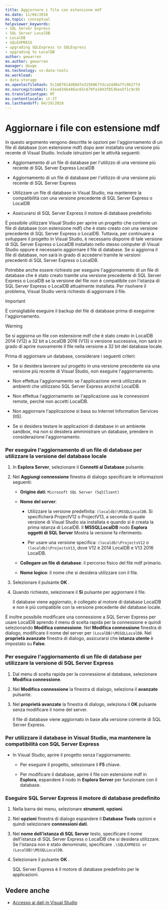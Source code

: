 ```yaml
---
title: Aggiornare i file con estensione mdf
ms.date: 11/04/2016
ms.topic: conceptual
helpviewer_keywords:
- SQL Server Express
- SQL Server LocalDB
- LocalDB
- SQLEXPRESS
- upgrading SQLExpress to SQLExpress
- upgrading to LocalDB
author: gewarren
ms.author: gewarren
manager: douge
ms.technology: vs-data-tools
ms.workload:
- data-storage
ms.openlocfilehash: 5c1807614d08d7e3256067fdca2dd0a7fc96277d
ms.sourcegitcommit: 42ea834b446ac65c679fa1043f853bea5f1c9c95
ms.translationtype: MT
ms.contentlocale: it-IT
ms.lasthandoff: 04/19/2018
---
```

# <a name="upgrade-mdf-files"></a>Aggiornare i file con estensione mdf

In questo argomento vengono descritte le opzioni per l'aggiornamento di un file di database (con estensione mdf) dopo aver installato una versione più recente di Visual Studio. Include istruzioni per le attività seguenti:

- Aggiornamento di un file di database per l'utilizzo di una versione più recente di SQL Server Express LocalDB

- Aggiornamento di un file di database per l'utilizzo di una versione più recente di SQL Server Express

- Utilizzare un file di database in Visual Studio, ma mantenere la compatibilità con una versione precedente di SQL Server Express o LocalDB

- Assicurarsi di SQL Server Express il motore di database predefinito

È possibile utilizzare Visual Studio per aprire un progetto che contiene un file di database (con estensione mdf) che è stato creato con una versione precedente di SQL Server Express o LocalDB. Tuttavia, per continuare a sviluppare il progetto in Visual Studio, è necessario disporre di tale versione di SQL Server Express o LocalDB installato nello stesso computer di Visual Studio oppure è necessario aggiornare il file di database. Se si aggiorna il file di database, non sarà in grado di accedervi tramite le versioni precedenti di SQL Server Express o LocalDB.

Potrebbe anche essere richiesto per eseguire l'aggiornamento di un file di database che è stato creato tramite una versione precedente di SQL Server Express o LocalDB se la versione del file non è compatibile con l'istanza di SQL Server Express o LocalDB attualmente installata. Per risolvere il problema, Visual Studio verrà richiesto di aggiornare il file.

> [!IMPORTANT]
> È consigliabile eseguire il backup del file di database prima di eseguirne l'aggiornamento.

> [!WARNING]
> Se si aggiorna un file con estensione mdf che è stato creato in LocalDB 2014 (V12) a 32 bit a LocalDB 2016 (V13) o versione successiva, non sarà in grado di aprire nuovamente il file nella versione a 32 bit del database locale.

Prima di aggiornare un database, considerare i seguenti criteri:

-   Se si desidera lavorare sul progetto in una versione precedente sia una versione più recente di Visual Studio, non eseguire l'aggiornamento.

-   Non effettua l'aggiornamento se l'applicazione verrà utilizzata in ambienti che utilizzano SQL Server Express anziché LocalDB.

-   Non effettua l'aggiornamento se l'applicazione usa le connessioni remote, perché non accetti LocalDB.

-   Non aggiornare l'applicazione si basa su Internet Information Services (IIS).

-   Se si desidera testare le applicazioni di database in un ambiente sandbox, ma non si desidera amministrare un database, prendere in considerazione l'aggiornamento.

### <a name="to-upgrade-a-database-file-to-use-the-localdb-version"></a>Per eseguire l'aggiornamento di un file di database per utilizzare la versione del database locale

1.  In **Esplora Server**, selezionare il **Connetti al Database** pulsante.

2.  Nel **Aggiungi connessione** finestra di dialogo specificare le informazioni seguenti:

    -   **Origine dati**: `Microsoft SQL Server (SqlClient)`

    -   **Nome del server**:

        -   Utilizzare la versione predefinita: `(localdb)\MSSQLLocalDB`.  Si specificherà ProjectV12 o ProjectV13, a seconda di quale versione di Visual Studio sia installata e quando si è creata la prima istanza di LocalDB. Il **MSSQLLocalDB** nodo **Esplora oggetti di SQL Server** Mostra la versione fa riferimento.

        -   Per usare una versione specifica: `(localdb)\ProjectsV12` o `(localdb)\ProjectsV13`, dove V12 è 2014 LocalDB e V13 2016 LocalDB.

    -   **Collegare un file di database**: il percorso fisico del file mdf primario.

    -   **Nome logico**: il nome che si desidera utilizzare con il file.

3.  Selezionare il pulsante **OK** .

4.  Quando richiesto, selezionare il **Sì** pulsante per aggiornare il file.

    Il database viene aggiornato, è collegato al motore di database LocalDB e non è più compatibile con la versione precedente del database locale.

È inoltre possibile modificare una connessione a SQL Server Express per usare LocalDB aprendo il menu di scelta rapida per la connessione e quindi selezionando **Modifica connessione**. Nel **Modifica connessione** finestra di dialogo, modificare il nome del server per `(LocalDB)\MSSQLLocalDB`. Nel **proprietà avanzate** finestra di dialogo, assicurarsi che **istanza utente** è impostato su **False**.

### <a name="to-upgrade-a-database-file-to-use-the-sql-server-express-version"></a>Per eseguire l'aggiornamento di un file di database per utilizzare la versione di SQL Server Express

1.  Dal menu di scelta rapida per la connessione al database, selezionare **Modifica connessione**.

2.  Nel **Modifica connessione** la finestra di dialogo, seleziona il **avanzate** pulsante.

3.  Nel **proprietà avanzate** la finestra di dialogo, seleziona il **OK** pulsante senza modificare il nome del server.

    Il file di database viene aggiornato in base alla versione corrente di SQL Server Express.

### <a name="to-work-with-the-database-in-visual-studio-but-retain-compatibility-with-sql-server-express"></a>Per utilizzare il database in Visual Studio, ma mantenere la compatibilità con SQL Server Express

-   In Visual Studio, aprire il progetto senza l'aggiornamento.

    -   Per eseguire il progetto, selezionare il **F5** chiave.

    -   Per modificare il database, aprire il file con estensione mdf in **Esplora**, espandere il nodo in **Esplora Server** per funzionare con il database.

### <a name="to-make-sql-server-express-the-default-database-engine"></a>Eseguire SQL Server Express il motore di database predefinito

1.  Nella barra dei menu, selezionare **strumenti**, **opzioni**.

2.  Nel **opzioni** finestra di dialogo espandere il **Database Tools** opzioni e quindi selezionare **connessioni dati**.

3.  Nel **nome dell'istanza di SQL Server** testo, specificare il nome dell'istanza di SQL Server Express o LocalDB che si desidera utilizzare. Se l'istanza non è stato denominato, specificare `.\SQLEXPRESS or (LocalDB)\MSSQLLocalDB`.

4.  Selezionare il pulsante **OK** .

    SQL Server Express è il motore di database predefinito per le applicazioni.

## <a name="see-also"></a>Vedere anche

- [Accesso ai dati in Visual Studio](accessing-data-in-visual-studio.md)